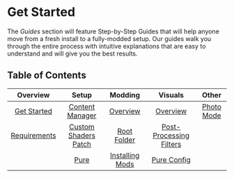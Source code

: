 # Get Started
> <Badge type="danger" text="Outdated"/> <Badge type="warning" text="Under Review"/>

The *Guides* section will feature Step-by-Step Guides that will help anyone move from a fresh install to a fully-modded setup. Our guides walk you through the entire process with intuitive explanations that are easy to understand and will give you the best results.

## Table of Contents

|                 Overview                  |                           Setup                           |                         Modding                         |                          Visuals                          |                    Other                    |
| :---------------------------------------: | :-------------------------------------------------------: | :-----------------------------------------------------: | :-------------------------------------------------------: | :-----------------------------------------: |
|  [Get Started](../guides/get-started.md)  |    [Content Manager](../guides/setup/installing-cm.md)    |        [Overview](../guides/modding/overview.md)        |         [Overview](../guides/visuals/overview.md)         | [Photo Mode](../guides/other/photo-mode.md) |
| [Requirements](../guides/requirements.md) | [Custom Shaders Patch](../guides/setup/installing-csp.md) |     [Root Folder](../guides/modding/root-folder.md)     | [Post-Processing Filters](../guides/visuals/ppfilters.md) |                                             |
|                                           |        [Pure](../guides/setup/installing-pure.md)         | [Installing Mods](../guides/modding/installing-mods.md) |        [Pure Config](../guides/visuals/pure-config.md)        |                                             |
